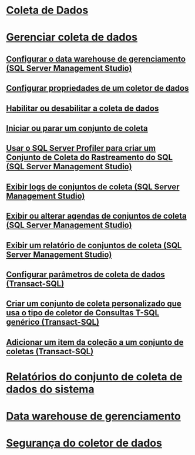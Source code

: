# [Coleta de Dados](data-collection.md)
# [Gerenciar coleta de dados](manage-data-collection.md)
## [Configurar o data warehouse de gerenciamento (SQL Server Management Studio)](configure-the-management-data-warehouse-sql-server-management-studio.md)
## [Configurar propriedades de um coletor de dados](configure-properties-of-a-data-collector.md)
## [Habilitar ou desabilitar a coleta de dados](enable-or-disable-data-collection.md)
## [Iniciar ou parar um conjunto de coleta](start-or-stop-a-collection-set.md)
## [Usar o SQL Server Profiler para criar um Conjunto de Coleta do Rastreamento do SQL (SQL Server Management Studio)](use-sql-server-profiler-to-create-a-sql-trace-collection-set.md)
## [Exibir logs de conjuntos de coleta (SQL Server Management Studio)](view-collection-set-logs-sql-server-management-studio.md)
## [Exibir ou alterar agendas de conjuntos de coleta (SQL Server Management Studio)](view-or-change-collection-set-schedules-sql-server-management-studio.md)
## [Exibir um relatório de conjuntos de coleta (SQL Server Management Studio)](view-a-collection-set-report-sql-server-management-studio.md)
## [Configurar parâmetros de coleta de dados (Transact-SQL)](configure-data-collection-parameters-transact-sql.md)
## [Criar um conjunto de coleta personalizado que usa o tipo de coletor de Consultas T-SQL genérico (Transact-SQL)](create-custom-collection-set-generic-t-sql-query-collector-type.md)
## [Adicionar um item da coleção a um conjunto de coletas (Transact-SQL)](add-a-collection-item-to-a-collection-set-transact-sql.md)
# [Relatórios do conjunto de coleta de dados do sistema](system-data-collection-set-reports.md)
# [Data warehouse de gerenciamento](management-data-warehouse.md)
# [Segurança do coletor de dados](data-collector-security.md)
